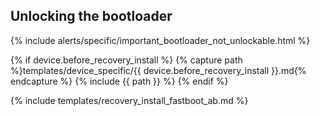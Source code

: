 ## Unlocking the bootloader

{% include alerts/specific/important_bootloader_not_unlockable.html %}

{% if device.before_recovery_install %}
{% capture path %}templates/device_specific/{{ device.before_recovery_install }}.md{% endcapture %}
{% include {{ path }} %}
{% endif %}

{% include templates/recovery_install_fastboot_ab.md %}
